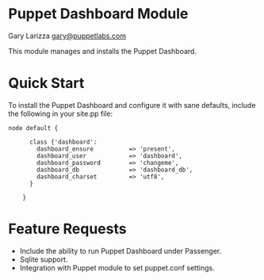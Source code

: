 # Puppet Dashboard Module

Gary Larizza <gary@puppetlabs.com>

This module manages and installs the Puppet Dashboard.

# Quick Start

To install the Puppet Dashboard and configure it with sane defaults, include the following in your site.pp file:

    node default {

		  class {'dashboard':
		    dashboard_ensure          => 'present',
		    dashboard_user            => 'dashboard',
		    dashboard_password        => 'changeme',
		    dashboard_db              => 'dashboard_db',
		    dashboard_charset         => 'utf8',
		  }

		}

# Feature Requests

* Include the ability to run Puppet Dashboard under Passenger.
* Sqlite support.
* Integration with Puppet module to set puppet.conf settings.
